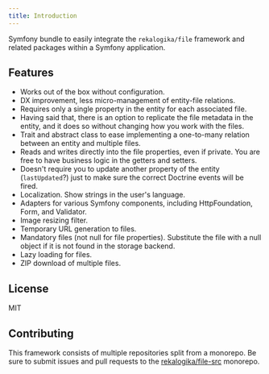 ```yaml
---
title: Introduction
---
```


Symfony bundle to easily integrate the `rekalogika/file` framework and related
packages within a Symfony application.

## Features

* Works out of the box without configuration.
* DX improvement, less micro-management of entity-file relations.
* Requires only a single property in the entity for each associated file.
* Having said that, there is an option to replicate the file metadata in the
  entity, and it does so without changing how you work with the files.
* Trait and abstract class to ease implementing a one-to-many relation between
  an entity and multiple files.
* Reads and writes directly into the file properties, even if private. You are
  free to have business logic in the getters and setters.
* Doesn't require you to update another property of the entity (`lastUpdated`?)
  just to make sure the correct Doctrine events will be fired.
* Localization. Show strings in the user's language.
* Adapters for various Symfony components, including HttpFoundation, Form, and
  Validator.
* Image resizing filter.
* Temporary URL generation to files.
* Mandatory files (not null for file properties). Substitute the file with a
  null object if it is not found in the storage backend.
* Lazy loading for files.
* ZIP download of multiple files.

## License

MIT

## Contributing

This framework consists of multiple repositories split from a monorepo. Be
sure to submit issues and pull requests to the
[rekalogika/file-src](https://github.com/rekalogika/file-src) monorepo.